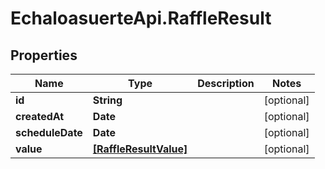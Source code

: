 # EchaloasuerteApi.RaffleResult

## Properties
Name | Type | Description | Notes
------------ | ------------- | ------------- | -------------
**id** | **String** |  | [optional] 
**createdAt** | **Date** |  | [optional] 
**scheduleDate** | **Date** |  | [optional] 
**value** | [**[RaffleResultValue]**](RaffleResultValue.md) |  | [optional] 


